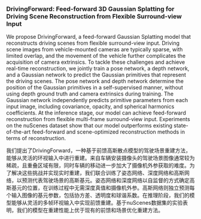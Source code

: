 ### DrivingForward: Feed-forward 3D Gaussian Splatting for Driving Scene Reconstruction from Flexible Surround-view Input

We propose DrivingForward, a feed-forward Gaussian Splatting model that reconstructs driving scenes from flexible surround-view input. Driving scene images from vehicle-mounted cameras are typically sparse, with limited overlap, and the movement of the vehicle further complicates the acquisition of camera extrinsics. To tackle these challenges and achieve real-time reconstruction, we jointly train a pose network, a depth network, and a Gaussian network to predict the Gaussian primitives that represent the driving scenes. The pose network and depth network determine the position of the Gaussian primitives in a self-supervised manner, without using depth ground truth and camera extrinsics during training. The Gaussian network independently predicts primitive parameters from each input image, including covariance, opacity, and spherical harmonics coefficients. At the inference stage, our model can achieve feed-forward reconstruction from flexible multi-frame surround-view input. Experiments on the nuScenes dataset show that our model outperforms existing state-of-the-art feed-forward and scene-optimized reconstruction methods in terms of reconstruction.

我们提出了DrivingForward，一种基于前馈高斯散点模型的驾驶场景重建方法，能够从灵活的环视输入中进行重建。来自车辆安装摄像头的驾驶场景图像通常较为稀疏，且重叠区域有限，同时车辆的移动进一步加大了摄像机外参获取的难度。为了解决这些挑战并实现实时重建，我们联合训练了姿态网络、深度网络和高斯网络，以预测代表驾驶场景的高斯基元。姿态网络和深度网络以自监督的方式确定高斯基元的位置，在训练过程中无需深度真值和摄像机外参。高斯网络则独立预测每个输入图像的基元参数，包括协方差、透明度和球谐系数。在推理阶段，我们的模型能够从灵活的多帧环视输入中实现前馈重建。基于nuScenes数据集的实验表明，我们的模型在重建性能上优于现有的前馈和场景优化重建方法。
